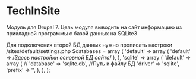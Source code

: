# TechInSite
Модуль для Drupal 7. Цель модуля выводить на сайт информацию из прикладной программы с базой данных на SQLite3

Для подключения второй БД данных нужно прописать настроки /sites/default/settings.php
$databases = array (
	'default' => 
		array (
			'default' => 
			/*Здесь настройки основной БД сайта*/
			),
		),
	'sqlite' =>
		array (
			'default' =>
			array (
//			'database' => 'sqlite.db', //Путь к файлу БД
				'driver' => 'sqlite',
				'prefix' => '',
			),
		),
	);
